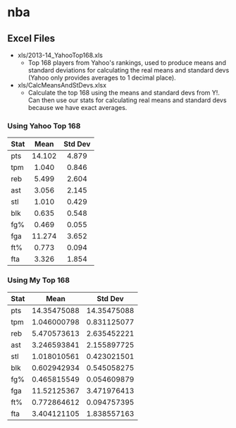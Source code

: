 nba
===

## Excel Files
- xls/2013-14_YahooTop168.xls
  - Top 168 players from Yahoo's rankings, used to produce means and standard deviations for calculating the real means and standard devs (Yahoo only provides averages to 1 decimal place).
- xls/CalcMeansAndStDevs.xlsx
  - Calculate the top 168 using the means and standard devs from Y!.  Can then use our stats for calculating real means and standard devs because we have exact averages.

### Using Yahoo Top 168
Stat|Mean|Std Dev|
----|:----:|:----:|
pts |14.102|4.879|
tpm |1.040|0.846|
reb |5.499|2.604|
ast |3.056|2.145|
stl |1.010|0.429|
blk |0.635|0.548|
fg% |0.469|0.055|
fga |11.274|3.652|
ft% |0.773|0.094|
fta |3.326|1.854|

### Using My Top 168
Stat|Mean|Std Dev|
----|:----:|:----:|
pts |14.35475088|14.35475088|
tpm |1.046000798|0.831125077|
reb |5.470573613|2.635452221|
ast |3.246593841|2.155897725|
stl |1.018010561|0.423021501|
blk |0.602942934|0.545058275|
fg% |0.465815549|0.054609879|
fga |11.52125367|3.471976413|
ft% |0.772864612|0.094757395|
fta |3.404121105|1.838557163|


